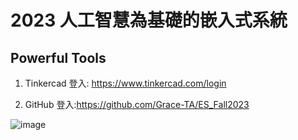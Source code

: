 # 2023 人工智慧為基礎的嵌入式系統

## Powerful Tools

1. Tinkercad 登入: https://www.tinkercad.com/login

2. GitHub 登入:https://github.com/Grace-TA/ES_Fall2023


![image](https://github.com/Grace-TA/ES_Fall2023/assets/89304181/68cc2b4c-d81d-459a-8959-e083e6d0e922)
